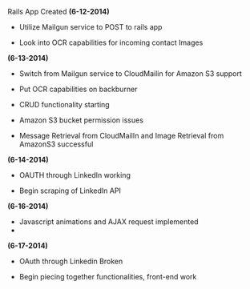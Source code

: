 Rails App Created **(6-12-2014)**

- Utilize Mailgun service to POST to rails app

- Look into OCR capabilities for incoming contact Images

**(6-13-2014)**

- Switch from Mailgun service to CloudMailin for Amazon S3 support

- Put OCR capabilities on backburner

- CRUD functionality starting
- Amazon S3 bucket permission issues
- Message Retrieval from CloudMailIn and Image Retrieval from AmazonS3 successful

**(6-14-2014)**

- OAUTH through LinkedIn working

- Begin scraping of LinkedIn API

**(6-16-2014)**
- Javascript animations and AJAX request implemented
-

**(6-17-2014)**

- OAuth through Linkedin Broken

- Begin piecing together functionalities, front-end work